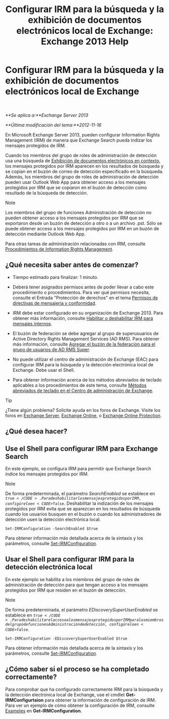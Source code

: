 ﻿---
title: 'Configurar IRM para la búsqueda y la exhibición de documentos electrónicos local de Exchange: Exchange 2013 Help'
TOCTitle: Configurar IRM para la búsqueda y la exhibición de documentos electrónicos local de Exchange
ms:assetid: d96790e9-93ad-4a56-b90f-2dbfa2f2073c
ms:mtpsurl: https://technet.microsoft.com/es-es/library/Gg588319(v=EXCHG.150)
ms:contentKeyID: 49895950
ms.date: 05/22/2018
mtps_version: v=EXCHG.150
ms.translationtype: MT
---

# Configurar IRM para la búsqueda y la exhibición de documentos electrónicos local de Exchange

 

_**Se aplica a:**Exchange Server 2013_

_**Última modificación del tema:**2012-11-16_

En Microsoft Exchange Server 2013, pueden configurar Information Rights Management (IRM) de manera que Exchange Search pueda indizar los mensajes protegidos de IRM.

Cuando los miembros del grupo de roles de administración de detección usa una búsqueda de [Exhibición de documentos electrónicos en contexto](in-place-ediscovery-exchange-2013-help.md), los mensajes protegidos por IRM aparecen en los resultados de búsqueda y se copian en el buzón de correo de detección especificado en la búsqueda. Además, los miembros del grupo de roles de administración de detección pueden usar Outlook Web App para obtener acceso a los mensajes protegidos por IRM que se copiaron en el buzón de detección como resultado de la búsqueda de detección.


> [!NOTE]
> Los miembros del grupo de funciones Administración de detección no pueden obtener acceso a los mensajes protegidos por IRM que se exportaron desde un buzón de detección a otro o a un archivo .pst. Sólo se puede obtener acceso a los mensajes protegidos por IRM en un buzón de detección mediante Outlook Web App.



Para otras tareas de administración relacionadas con IRM, consulte [Procedimientos de Information Rights Management](information-rights-management-procedures-exchange-2013-help.md).

## ¿Qué necesita saber antes de comenzar?

  - Tiempo estimado para finalizar: 1 minuto.

  - Deberá tener asignados permisos antes de poder llevar a cabo este procedimiento o procedimientos. Para ver qué permisos necesita, consulte el Entrada "Protección de derechos" en el tema [Permisos de directivas de mensajería y conformidad](messaging-policy-and-compliance-permissions-exchange-2013-help.md).

  - IRM debe estar configurado en su organización de Exchange 2013. Para obtener más información, consulte [Habilitar o deshabilitar IRM para mensajes internos](enable-or-disable-irm-for-internal-messages-exchange-2013-help.md).

  - El buzón de federación se debe agregar al grupo de superusuarios de Active Directory Rights Management Services (AD RMS). Para obtener más información, consulte [Agregar el buzón de la federación para el grupo de usuarios de AD RMS Super](add-the-federation-mailbox-to-the-ad-rms-super-users-group-exchange-2013-help.md).

  - No puede utilizar el centro de administración de Exchange (EAC) para configurar IRM para la búsqueda y la detección electrónica local de Exchange. Debe usar el Shell.

  - Para obtener información acerca de los métodos abreviados de teclado aplicables a los procedimientos de este tema, consulte [Métodos abreviados de teclado en el Centro de administración de Exchange](keyboard-shortcuts-in-the-exchange-admin-center-exchange-online-protection-help.md).


> [!TIP]
> ¿Tiene algún problema? Solicite ayuda en los foros de Exchange. Visite los foros en <A href="https://go.microsoft.com/fwlink/p/?linkid=60612">Exchange Server</A>, <A href="https://go.microsoft.com/fwlink/p/?linkid=267542">Exchange Online</A>, o <A href="https://go.microsoft.com/fwlink/p/?linkid=285351">Exchange Online Protection</A>.



## ¿Qué desea hacer?

## Use el Shell para configurar IRM para Exchange Search

En este ejemplo, se configura IRM para permitir que Exchange Search indice los mensajes protegidos por IRM.


> [!NOTE]
> De forma predeterminada, el parámetro <EM>SearchEnabled</EM> se establece en <CODE>$true</CODE>. Para deshabilitar los mensajes protegidos por IRM, configúrelo en <CODE>$false</CODE>. Deshabilitar la indización de los mensajes protegidos por IRM evita que se aparezcan en los resultados de búsqueda cuando los usuarios busquen en el buzón o cuando los administradores de detección usen la detección electrónica local.



    Set-IRMConfiguration -SearchEnabled $true

Para obtener información más detallada acerca de la sintaxis y los parámetros, consulte [Set-IRMConfiguration](https://technet.microsoft.com/es-es/library/dd979792\(v=exchg.150\)).

## Usar el Shell para configurar IRM para la detección electrónica local

En este ejemplo se habilita a los miembros del grupo de roles de administración de detección para que tengan acceso a los mensajes protegidos por IRM que residen en el buzón de detección.


> [!NOTE]
> De forma predeterminada, el parámetro <EM>EDiscoverySuperUserEnabled</EM> se establece en <CODE>$true</CODE>. Para deshabilitar el acceso a los mensajes protegidos por IRM para los miembros del grupo de funciones Administración de detección, configúrelo en <CODE>$false</CODE>.



    Set-IRMConfiguration -EDiscoverySuperUserEnabled $true

Para obtener información más detallada acerca de la sintaxis y los parámetros, consulte [Set-IRMConfiguration](https://technet.microsoft.com/es-es/library/dd979792\(v=exchg.150\)).

## ¿Cómo saber si el proceso se ha completado correctamente?

Para comprobar que ha configurado correctamente IRM para la búsqueda y la detección electrónica local de Exchange, use el cmdlet **Get-IRMConfigurtaion** para obtener la información de configuración de IRM. Para ver un ejemplo de cómo obtener la configuración de IRM, consulte [Examples](https://technet.microsoft.com/es-es/e1821219-fe18-4642-a9c2-58eb0aadd61a\(exchg.150\)#examples) en **Get-IRMConfiguration**.

